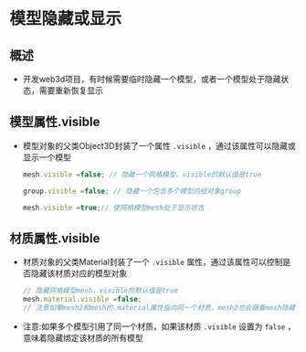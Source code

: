# 模型隐藏或显示

## 概述

+ 开发web3d项目，有时候需要临时隐藏一个模型，或者一个模型处于隐藏状态，需要重新恢复显示

## 模型属性.visible

+ 模型对象的父类Object3D封装了一个属性 `.visible` ，通过该属性可以隐藏或显示一个模型

  ```js
  mesh.visible =false; // 隐藏一个网格模型，visible的默认值是true

  group.visible =false; // 隐藏一个包含多个模型的组对象group
  ```

  ```js
  mesh.visible =true;// 使网格模型mesh处于显示状态
  ```

## 材质属性.visible

+ 材质对象的父类Material封装了一个 `.visible` 属性，通过该属性可以控制是否隐藏该材质对应的模型对象

  ```js
  // 隐藏网格模型mesh，visible的默认值是true
  mesh.material.visible =false;
  // 注意如果mesh2和mesh的.material属性指向同一个材质，mesh2也会跟着mesh隐藏
  ```

+ 注意:如果多个模型引用了同一个材质，如果该材质 `.visible` 设置为 `false` ，意味着隐藏绑定该材质的所有模型

